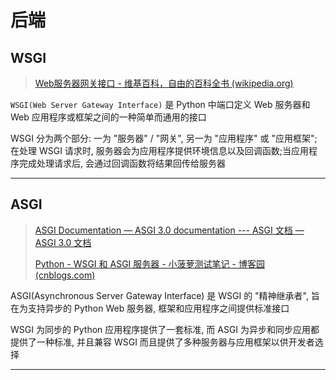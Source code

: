 # 后端

## WSGI

> [Web服务器网关接口 - 维基百科，自由的百科全书 (wikipedia.org)](https://zh.wikipedia.org/wiki/Web服务器网关接口)

`WSGI(Web Server Gateway Interface)` 是 Python 中端口定义 Web 服务器和 Web 应用程序或框架之间的一种简单而通用的接口

WSGI 分为两个部分: 一为 "服务器" / "网关", 另一为 "应用程序" 或 "应用框架"; 在处理 WSGI 请求时, 服务器会为应用程序提供环境信息以及回调函数;当应用程序完成处理请求后, 会通过回调函数将结果回传给服务器

---

## ASGI

> [ASGI Documentation — ASGI 3.0 documentation --- ASGI 文档 — ASGI 3.0 文档](https://asgi.readthedocs.io/en/latest/)
>
> [Python - WSGI 和 ASGI 服务器 - 小菠萝测试笔记 - 博客园 (cnblogs.com)](https://www.cnblogs.com/poloyy/p/15291403.html)

ASGI(Asynchronous Server Gateway Interface) 是 WSGI 的 "精神继承者", 旨在为支持异步的 Python Web 服务器, 框架和应用程序之间提供标准接口

WSGI 为同步的 Python 应用程序提供了一套标准, 而 ASGI 为异步和同步应用都提供了一种标准, 并且兼容 WSGI 而且提供了多种服务器与应用框架以供开发者选择

---


